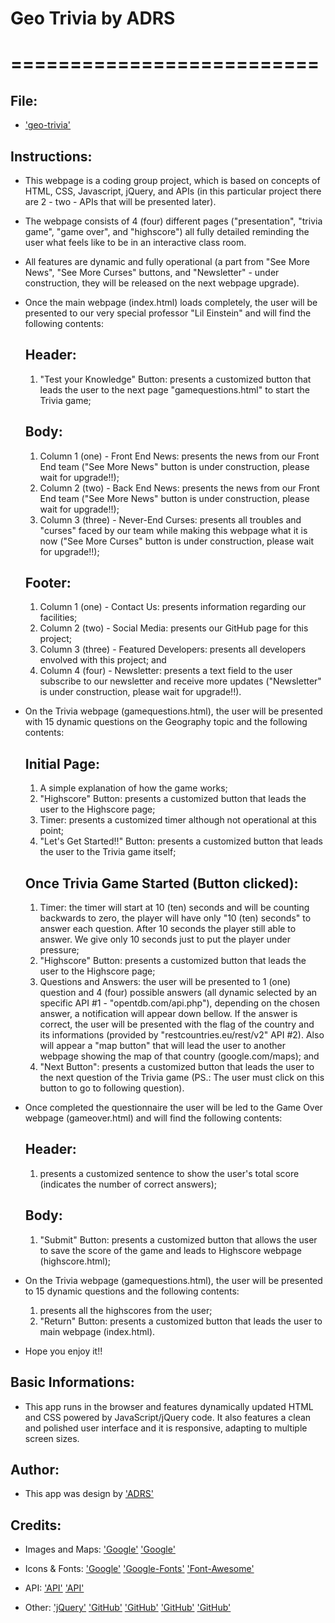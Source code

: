 # Geo Trivia by ADRS
# ==========================

## File:

* ['geo-trivia'](https://dasloinc.github.io/index.html)


## Instructions:

* This webpage is a coding group project, which is based on concepts of HTML, CSS, Javascript, jQuery, and APIs (in this particular project there are 2 - two - APIs that will be presented later).

* The webpage consists of 4 (four) different pages ("presentation", "trivia game", "game over", and "highscore") all fully detailed reminding the user what feels like to be in an interactive class room.

* All features are dynamic and fully operational (a part from "See More News", "See More Curses" buttons, and "Newsletter" - under construction, they will be released on the next webpage upgrade).

* Once the main webpage (index.html) loads completely, the user will be presented to our very special professor "Lil Einstein" and will find the following contents:
    ## Header:
    1. "Test your Knowledge" Button: presents a customized button that leads the user to the next page "gamequestions.html" to start the Trivia game;
    ## Body:
    1. Column 1 (one) - Front End News: presents the news from our Front End team ("See More News" button is under construction, please wait for upgrade!!);
    2. Column 2 (two) - Back End News: presents the news from our Front End team ("See More News" button is under construction, please wait for upgrade!!); 
    3. Column 3 (three) - Never-End Curses: presents all troubles and "curses" faced by our team while making this webpage what it is now ("See More Curses" button is under construction, please wait for upgrade!!); 
    ## Footer:
    1. Column 1 (one) - Contact Us: presents information regarding our facilities;
    2. Column 2 (two) - Social Media: presents our GitHub page for this project;
    3. Column 3 (three) - Featured Developers: presents all developers envolved with this project; and
    4. Column 4 (four) - Newsletter: presents a text field to the user subscribe to our newsletter and receive more updates ("Newsletter" is under construction, please wait for upgrade!!).

* On the Trivia webpage (gamequestions.html), the user will be  presented with 15 dynamic questions on the Geography topic and the following contents:
    ## Initial Page:
    1. A simple explanation of how the game works; 
    2. "Highscore" Button: presents a customized button that leads the user to the Highscore page;
    3. Timer: presents a customized timer although not operational at this point;
    4. "Let's Get Started!!" Button: presents a customized button that leads the user to the Trivia game itself;
    ## Once Trivia Game Started (Button clicked):
    1. Timer: the timer will start at 10 (ten) seconds and will be counting backwards to zero, the player will have only "10 (ten) seconds" to answer each question. After 10 seconds the player still able to answer. We give only 10 seconds just to put the player under pressure;
    2. "Highscore" Button: presents a customized button that leads the user to the Highscore page; 
    3. Questions and Answers: the user will be presented to 1 (one) question and 4 (four) possible answers (all dynamic selected by an specific API #1 - "opentdb.com/api.php"), depending on the chosen answer, a notification will appear down bellow. If the answer is correct, the user will be presented with the flag of the country and its informations (provided by "restcountries.eu/rest/v2" API #2). Also will appear a "map button" that will lead the user to another webpage showing the map of that country (google.com/maps); and
    4. "Next Button": presents a customized button that leads the user to the next question of the Trivia game (PS.: The user must click on this button to go to following question).

* Once completed the questionnaire the user will be led to the Game Over webpage (gameover.html) and will find the following contents:
    ## Header:
    1. presents a customized sentence to show the user's total score (indicates the number of correct answers);
    ## Body:
    1. "Submit" Button: presents a customized button that allows the user to save the score of the game and leads to Highscore webpage (highscore.html);

* On the Trivia webpage (gamequestions.html), the user will be presented to 15 dynamic questions and the following contents:
    1. presents all the highscores from the user;
    2. "Return" Button: presents a customized button that leads the user to main webpage (index.html).

* Hope you enjoy it!!


## Basic Informations: 

* This app runs in the browser and features dynamically updated HTML and CSS powered by JavaScript/jQuery code. It also features a clean and polished user interface and it is responsive, adapting to multiple screen sizes.


## Author:
* This app was design by ['ADRS'](Anson-Daniel-Rodrigo-Sophorn)


## Credits:

* Images and Maps:
['Google'](google.com)
['Google'](google.com/maps)
		
* Icons & Fonts:
['Google'](google.com)
['Google-Fonts'](fonts.google.com/)
['Font-Awesome'](fontawesome.io)

* API:
['API'](opentdb.com/api.php')
['API'](restcountries.eu/rest/v2)

* Other:
['jQuery'](jquery.com)
['GitHub'](github.com/ansonhywong)
['GitHub'](github.com/dasloinc)
['GitHub'](github.com/rodrigomgimenes)
['GitHub'](github.com/smak-13)

